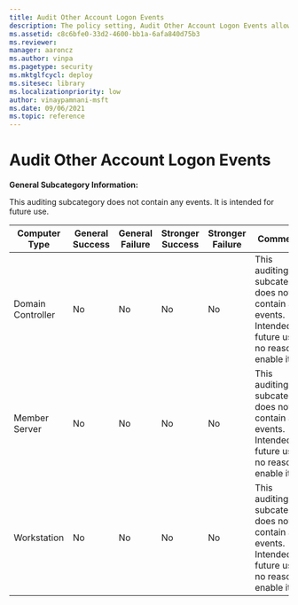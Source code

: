 ```yaml
---
title: Audit Other Account Logon Events 
description: The policy setting, Audit Other Account Logon Events allows you to audit events when generated by responses to credential requests for certain kinds of user logons.
ms.assetid: c8c6bfe0-33d2-4600-bb1a-6afa840d75b3
ms.reviewer: 
manager: aaroncz
ms.author: vinpa
ms.pagetype: security
ms.mktglfcycl: deploy
ms.sitesec: library
ms.localizationpriority: low
author: vinaypamnani-msft
ms.date: 09/06/2021
ms.topic: reference
---
```


# Audit Other Account Logon Events

**General Subcategory Information:**

This auditing subcategory does not contain any events. It is intended for future use.

| Computer Type     | General Success | General Failure | Stronger Success | Stronger Failure | Comments                                                                                                                   |
|-------------------|-----------------|-----------------|------------------|------------------|----------------------------------------------------------------------------------------------------------------------------|
| Domain Controller | No              | No              | No               | No               | This auditing subcategory does not contain any events. Intended for future use, no reason to enable it. |
| Member Server     | No              | No              | No               | No               | This auditing subcategory does not contain any events. Intended for future use, no reason to enable it. |
| Workstation       | No              | No              | No               | No               | This auditing subcategory does not contain any events. Intended for future use, no reason to enable it. |

